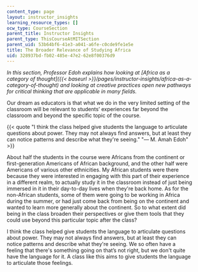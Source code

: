 ```yaml
---
content_type: page
layout: instructor_insights
learning_resource_types: []
ocw_type: CourseSection
parent_title: Instructor Insights
parent_type: ThisCourseAtMITSection
parent_uid: 53b64bf6-41e3-a041-a6fe-c0cde9fe1e5e
title: The Broader Relevance of Studying Africa
uid: 328937bd-fb02-485e-47e2-62e8f00376d9
---
```


_In this section, Professor Edoh explains how looking at [Africa as a category of thought]({{< baseurl >}}/pages/instructor-insights/africa-as-a-category-of-thought) and looking at creative practices open new pathways for critical thinking that are applicable in many fields._

Our dream as educators is that what we do in the very limited setting of the classroom will be relevant to students’ experiences far beyond the classroom and beyond the specific topic of the course.

{{< quote "I think the class helped give students the language to articulate questions about power. They may not always find answers, but at least they can notice patterns and describe what they're seeing." "— M. Amah Edoh" >}}

About half the students in the course were Africans from the continent or first-generation Americans of African background, and the other half were Americans of various other ethnicities. My African students were there because they were interested in engaging with this part of their experience in a different realm, to actually study it in the classroom instead of just being immersed in it in their day-to-day lives when they're back home. As for the non-African students, some of them were going to be working in Africa during the summer, or had just come back from being on the continent and wanted to learn more generally about the continent. So to what extent did being in the class broaden their perspectives or give them tools that they could use beyond this particular topic after the class?

I think the class helped give students the language to articulate questions about power. They may not always find answers, but at least they can notice patterns and describe what they're seeing. We so often have a feeling that there's something going on that’s not right, but we don't quite have the language for it. A class like this aims to give students the language to articulate those feelings.